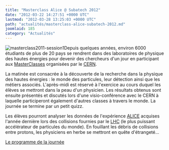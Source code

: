 ```yaml
---
title: "Masterclass Alice @ Subatech 2012"
date: "2012-03-22 14:27:51 +0000 UTC"
lastmod: "2012-03-28 13:25:03 +0000 UTC"
path: "actualités/masterclass-alice-subatech-2012.md"
joomlaid: 185
category: "Actualités"
---
```

![masterclass2011-session1](images/Communication/masterclass/masterclass2011-session1.jpg)Depuis quelques années, environ 6000 étudiants de plus de 20 pays se rendrent dans des laboratoires de physique des hautes énergies pour devenir des chercheurs d'un jour en participant aux [MasterClasses](http://www.physicsmasterclasses.org/index.php) organisées par le [CERN](http://public.web.cern.ch/Public/Welcome.html).

La matinée est consacrée à la découverte de la recherche dans la physique des hautes énergies : le monde des particules, leur détection ainsi que les métiers associés. L'après-midi est réservé à l'exercice au cours duquel les élèves se mettront dans la peau d'un physicien. Les résultats obtenus sont ensuite présentés et discutés lors d'une visio-conférence avec le CERN à laquelle participeront également d'autres classes à travers le monde. La journée se termine par un petit quizz.

Les élèves pourront analyser les données de l'expérience [ALICE](http://aliceinfo.cern.ch/Public/Welcome.html) acquises l'année dernière lors des collisions fournies par le [LHC](http://www.lhc-france.fr/) (le plus puissant accélérateur de particules du monde). En fouillant les débris de collisions entre protons, les physiciens en herbe se mettront en quête d'étrangeté...

[Le programme de la journée](http://indico.in2p3.fr/conferenceDisplay.py?ovw=True&confId=6430)
